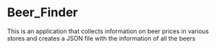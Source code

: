 # Beer_Finder
This is an application that collects information on beer prices in various stores and creates a JSON file with the information of all the beers
